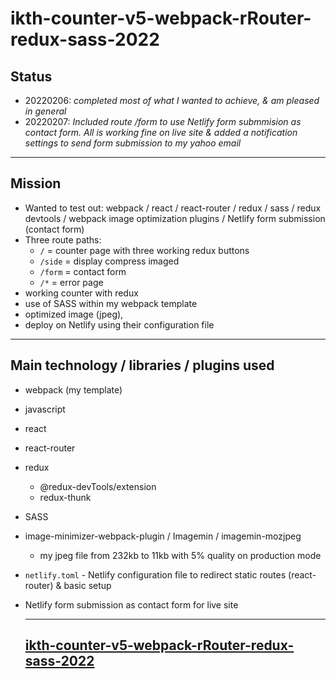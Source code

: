 # ikth-counter-v5-webpack-rRouter-redux-sass-2022

## Status

- 20220206: _completed most of what I wanted to achieve, & am pleased in general_
- 20220207: _Included route /form to use Netlify form submmision as contact form. All is working fine on live site & added a notification settings to send form submission to my yahoo email_

---

## Mission

- Wanted to test out: webpack / react / react-router / redux / sass / redux devtools / webpack image optimization plugins / Netlify form submission (contact form)
- Three route paths:
  - `/` = counter page with three working redux buttons
  - `/side` = display compress imaged
  - `/form` = contact form
  - `/*` = error page
- working counter with redux
- use of SASS within my webpack template
- optimized image (jpeg),
- deploy on Netlify using their configuration file

---

## Main technology / libraries / plugins used

- webpack (my template)
- javascript
- react
- react-router
- redux
  - @redux-devTools/extension
  - redux-thunk
- SASS
- image-minimizer-webpack-plugin / Imagemin / imagemin-mozjpeg
  - my jpeg file from 232kb to 11kb with 5% quality on production mode
- `netlify.toml` - Netlify configuration file to redirect static routes (react-router) & basic setup
- Netlify form submission as contact form for live site

  ***

  ## [ikth-counter-v5-webpack-rRouter-redux-sass-2022](https://github.com/RechadSalma/ikth-counter-v5-webpack-rRouter-redux-sass-2022)
